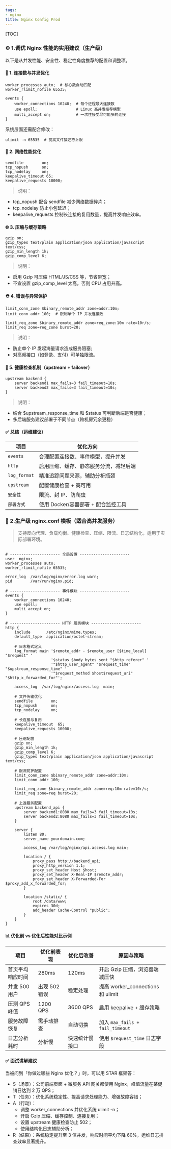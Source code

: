 ```yaml
---
tags:
- nginx
title: Nginx Config Prod
---
```


[TOC]
### ⚙️ 1.调优 Nginx 性能的实用建议（生产级）
以下是从并发性能、安全性、稳定性角度推荐的配置和调整项。
#### 🔧 1. 连接数与并发优化
```nginx
worker_processes auto;  # 核心数自动匹配
worker_rlimit_nofile 65535;

events {
    worker_connections 10240;  # 每个进程最大连接数
    use epoll;                 # Linux 高并发推荐模型
    multi_accept on;           # 一次性接受尽可能多的连接
}

```
系统层面还需配合修改：
```
ulimit -n 65535  # 提高文件描述符上限
```

#### 🚀 2. 网络性能优化
```nginx
sendfile        on;
tcp_nopush      on;
tcp_nodelay     on;
keepalive_timeout 65;
keepalive_requests 10000;
```
> 说明：
- tcp_nopush 配合 sendfile 减少网络数据碎片；
- tcp_nodelay 防止小包延迟；
- keepalive_requests 控制长连接的复用数量，提高并发响应效率。

#### 🌐 3. 压缩与缓存策略
```nginx
gzip on;
gzip_types text/plain application/json application/javascript text/css;
gzip_min_length 1k;
gzip_comp_level 6;
```
> 说明：
- 启用 Gzip 可压缩 HTML/JS/CSS 等，节省带宽；
- 不宜设置 gzip_comp_level 太高，否则 CPU 占用升高。

#### ⛑️ 4. 错误与异常保护
```nginx
limit_conn_zone $binary_remote_addr zone=addr:10m;
limit_conn addr 100;  # 限制单个 IP 并发连接数

limit_req_zone $binary_remote_addr zone=req_zone:10m rate=10r/s;
limit_req zone=req_zone burst=20;
```
> 说明：
- 防止单个 IP 发起海量请求造成服务阻塞;
- 对高频接口（如登录、支付）可单独限流。

#### 🧯 5. 健康检查机制（upstream + failover）
```nginx
upstream backend {
    server backend1 max_fails=3 fail_timeout=10s;
    server backend2 max_fails=3 fail_timeout=10s;
}
```
> 说明：
- 结合 $upstream_response_time 和 $status 可判断后端是否健康；
- 多后端服务建议部署于不同节点（跨机房冗余更稳）

#### ✅ 总结（运维建议）
| 项目           | 优化方向                    |
| ------------ | ----------------------- |
| `events`     | 合理配置连接数、事件模型，提升并发       |
| `http`       | 启用压缩、缓存、静态服务分流，减轻后端     |
| `log_format` | 精准追踪问题来源，辅助分析瓶颈         |
| `upstream`   | 配置健康检查 + 高可用            |
| `安全性`        | 限流、封 IP、防爬虫             |
| `部署方式`       | 使用 Docker/容器部署 + 配合监控工具 |

### 📄 2.生产级 nginx.conf 模板（适合高并发服务）
> 支持反向代理、负载均衡、健康检查、压缩、限流、日志结构化，适用于实际部署环境。
```nginx

# ---------------------- 全局设置 ----------------------
user  nginx;
worker_processes auto;
worker_rlimit_nofile 65535;

error_log  /var/log/nginx/error.log warn;
pid        /var/run/nginx.pid;

# ---------------------- 事件模块 ----------------------
events {
    worker_connections 10240;
    use epoll;
    multi_accept on;
}

# ---------------------- HTTP 服务模块 ----------------------
http {
    include       /etc/nginx/mime.types;
    default_type  application/octet-stream;

    # 日志格式定义
    log_format main '$remote_addr - $remote_user [$time_local] "$request" '
                    '$status $body_bytes_sent "$http_referer" '
                    '"$http_user_agent" "$request_time" "$upstream_response_time" '
                    '"$request_method $host$request_uri" "$http_x_forwarded_for"';

    access_log  /var/log/nginx/access.log  main;

    # 文件传输优化
    sendfile        on;
    tcp_nopush      on;
    tcp_nodelay     on;

    # 长连接与复用
    keepalive_timeout  65;
    keepalive_requests 10000;

    # 压缩配置
    gzip on;
    gzip_min_length 1k;
    gzip_comp_level 6;
    gzip_types text/plain application/json application/javascript text/css;

    # 限流防护配置
    limit_conn_zone $binary_remote_addr zone=addr:10m;
    limit_conn addr 100;

    limit_req_zone $binary_remote_addr zone=req:10m rate=10r/s;
    limit_req zone=req burst=20;

    # 上游服务配置
    upstream backend_api {
        server backend1:8080 max_fails=3 fail_timeout=10s;
        server backend2:8080 max_fails=3 fail_timeout=10s;
    }

    server {
        listen 80;
        server_name yourdomain.com;

        access_log /var/log/nginx/api.access.log main;

        location / {
            proxy_pass http://backend_api;
            proxy_http_version 1.1;
            proxy_set_header Host $host;
            proxy_set_header X-Real-IP $remote_addr;
            proxy_set_header X-Forwarded-For $proxy_add_x_forwarded_for;
        }

        location /static/ {
            root /data/www;
            expires 30d;
            add_header Cache-Control "public";
        }
    }
}

```

#### 📊 优化前 vs 优化后性能对比示例
| 项目        | 优化前表现     | 优化后改善    | 原因与策略                           |
| --------- | --------- | -------- | ------------------------------- |
| 首页平均响应时间  | 280ms     | 120ms    | 开启 Gzip 压缩，浏览器端减压快              |
| 并发 500 用户 | 出现 502 错误 | 稳定处理     | 提高 worker\_connections 和 ulimit |
| 压测 QPS 峰值 | 1200 QPS  | 3600 QPS | 启用 keepalive + 缓存策略             |
| 服务故障恢复    | 需手动排查     | 自动切换     | 加入 `max_fails + fail_timeout`   |
| 日志分析耗时    | 分析慢       | 快速统计慢接口  | 使用 `$request_time` 日志字段         |

#### ✅ 面试讲解建议
当被问到「你做过哪些 Nginx 优化？」时，可以用 STAR 框架答：
- S（场景）：公司前端页面 + 微服务 API 网关都使用 Nginx，峰值流量在某促销日达到 2 万 QPS；
- T（任务）：优化系统稳定性、提高请求处理能力、增强故障容错；
- A（行动）：
  - 调整 worker_connections 并优化系统 ulimit -n；
  - 开启 Gzip 压缩、缓存控制、连接复用；
  - 设置 upstream 健康检查防止 502；
  - 使用结构化日志辅助分析；
- R（结果）：系统稳定提升至 3 倍并发，响应时间平均下降 60%，运维日志排查效率显著提升。

